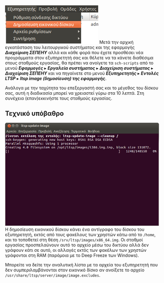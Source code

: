 [*![](12.04.12_sch-scripts_open_image_creation.png)*](12.04.12_sch-scripts_open_image_creation.png)
Μετά την αρχική εγκατάσταση του λειτουργικού συστήματος και της
εφαρμογής ***Διαχείριση ΣΕΠΕΗΥ*** αλλά και κάθε φορά που έχετε προσθέσει νέα
προγράμματα στον εξυπηρετητή σας και θέλετε να τα κάνετε
διαθέσιμα στους σταθμούς εργασίας, θα πρέπει να ανοίγετε τα
`sch-scripts` από το μενού
***Εφαρμογές***  ▸ ***Εργαλεία συστήματος*** ▸ ***Διαχείριση συστήματος*** ▸ ***Διαχείριση ΣΕΠΕΗΥ***
και να πηγαίνετε στο μενού
***Εξυπηρετητής*** ▸ ***Εντολές LTSP*** ▸ ***ltsp image (δημοσίευση) της εφαρμογής***.

Ανάλογα με την ταχύτητα του επεξεργαστή σας και το μέγεθος του δίσκου
σας, αυτή η διαδικασία μπορεί να χρειαστεί γύρω στα 10 λεπτά. Στη
συνέχεια (επαν)εκκινήστε τους σταθμούς εργασίας.

## Τεχνικό υπόβαθρο

[*![](Schscripts_terminalnmakeiamge.png)*](Schscripts_terminalnmakeiamge.png)
Η δημοσίευση εικονικού δίσκου κάνει ένα αντίγραφο του δίσκου του
εξυπηρετητή, εκτός από τους φακέλους των χρηστών κάτω από το `/home`,
και το τοποθετεί στη θέση `/srv/ltsp/images/x86_64.img`. Οι σταθμοί
εργασίας προσπελαύνουν αυτό το αρχείο μέσω του δικτύου αλλά δεν
γράφουν κάτι σε αυτό, οι αλλαγές εκτός των φακέλων των χρηστών
γράφονται στη RAM (παρόμοια με το Deep Freeze των Windows).

Μπορείτε να δείτε την αναλυτική λίστα με τα αρχεία του εξυπηρετητή που
δεν συμπεριλαμβάνονται στον εικονικό δίσκο αν ανοίξετε το αρχείο
`/usr/share/ltsp/server/image/image.excludes`.

